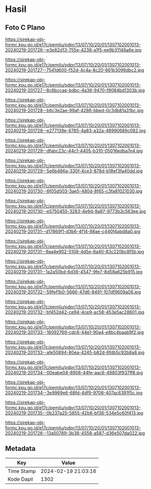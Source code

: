 # Hasil

## Foto C Plano

https://sirekap-obj-formc.kpu.go.id/e17c/pemilu/pdpr/13/07/10/20/01/1307102001013-20240219-201726--e3e82d13-755e-4238-a1f5-ee9b31146a6e.jpg

https://sirekap-obj-formc.kpu.go.id/e17c/pemilu/pdpr/13/07/10/20/01/1307102001013-20240219-201727--7541d600-f52d-4c4a-8c20-661b3099dbc2.jpg

https://sirekap-obj-formc.kpu.go.id/e17c/pemilu/pdpr/13/07/10/20/01/1307102001013-20240219-201727--8c6bccae-bdbc-4a36-9470-f9084bd1303b.jpg

https://sirekap-obj-formc.kpu.go.id/e17c/pemilu/pdpr/13/07/10/20/01/1307102001013-20240219-201728--b6c3e2ae-99af-4286-bbed-0c3db81a31bc.jpg

https://sirekap-obj-formc.kpu.go.id/e17c/pemilu/pdpr/13/07/10/20/01/1307102001013-20240219-201728--e277139e-6785-4a83-a32a-48990689c082.jpg

https://sirekap-obj-formc.kpu.go.id/e17c/pemilu/pdpr/13/07/10/20/01/1307102001013-20240219-201729--dfabc23c-44c1-4405-b310-05016edba7e4.jpg

https://sirekap-obj-formc.kpu.go.id/e17c/pemilu/pdpr/13/07/10/20/01/1307102001013-20240219-201729--5e6b486a-330f-4ce3-878d-b18ef3fa40dd.jpg

https://sirekap-obj-formc.kpu.go.id/e17c/pemilu/pdpr/13/07/10/20/01/1307102001013-20240219-201730--6f05d003-3ae5-480d-8f65-c3fa81021030.jpg

https://sirekap-obj-formc.kpu.go.id/e17c/pemilu/pdpr/13/07/10/20/01/1307102001013-20240219-201730--e5750455-3283-4e9d-9a97-9773b3c563ee.jpg

https://sirekap-obj-formc.kpu.go.id/e17c/pemilu/pdpr/13/07/10/20/01/1307102001013-20240219-201731--d17869f1-d3b6-4f14-88ae-c440f4abd8a0.jpg

https://sirekap-obj-formc.kpu.go.id/e17c/pemilu/pdpr/13/07/10/20/01/1307102001013-20240219-201731--9aa4e902-5108-4d5e-8a40-83c220bc8f5b.jpg

https://sirekap-obj-formc.kpu.go.id/e17c/pemilu/pdpr/13/07/10/20/01/1307102001013-20240219-201731--1a2a50bd-6d36-4547-9fe7-8d58a625b915.jpg

https://sirekap-obj-formc.kpu.go.id/e17c/pemilu/pdpr/13/07/10/20/01/1307102001013-20240219-201732--59fef1b0-5666-47d6-8491-107df9609a06.jpg

https://sirekap-obj-formc.kpu.go.id/e17c/pemilu/pdpr/13/07/10/20/01/1307102001013-20240219-201732--bf452d42-ce94-4ce9-ac58-453e5ac28601.jpg

https://sirekap-obj-formc.kpu.go.id/e17c/pemilu/pdpr/13/07/10/20/01/1307102001013-20240219-201733--16092769-cdc6-44e1-90a4-e8bc4baab9f2.jpg

https://sirekap-obj-formc.kpu.go.id/e17c/pemilu/pdpr/13/07/10/20/01/1307102001013-20240219-201733--afe50894-80ea-4245-b82d-6fdb5c92b8a8.jpg

https://sirekap-obj-formc.kpu.go.id/e17c/pemilu/pdpr/13/07/10/20/01/1307102001013-20240219-201734--00eabe04-8908-44fe-aac6-49803f937ff8.jpg

https://sirekap-obj-formc.kpu.go.id/e17c/pemilu/pdpr/13/07/10/20/01/1307102001013-20240219-201734--3e9969e6-68fd-4df9-9708-407ac6391f5c.jpg

https://sirekap-obj-formc.kpu.go.id/e17c/pemilu/pdpr/13/07/10/20/01/1307102001013-20240219-201735--0b237a25-5855-42b6-bf36-534e5c60f413.jpg

https://sirekap-obj-formc.kpu.go.id/e17c/pemilu/pdpr/13/07/10/20/01/1307102001013-20240219-201726--13a50789-3b38-4558-a587-d36e507da022.jpg


## Metadata

| Key        | Value               |
| ---------- | ------------------- |
| Time Stamp | 2024-02-19 21:03:16 |
| Kode Dapil | 1302                |



